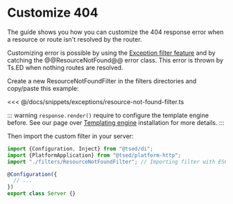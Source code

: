 # Customize 404

The guide shows you how you can customize the 404 response error when a resource or route isn't resolved by
the router.

Customizing error is possible by using the [Exception filter feature](/docs/exceptions.html#exception-filter) and by catching
the @@ResourceNotFound@@ error class. This error is thrown by Ts.ED when nothing routes are resolved.

Create a new ResourceNotFoundFilter in the filters directories and copy/paste this example:

<<< @/docs/snippets/exceptions/resource-not-found-filter.ts

::: warning
`response.render()` require to configure the template engine before. See our page over [Templating engine](/docs/templating.md#installation) installation for more details.
:::

Then import the custom filter in your server:

```typescript
import {Configuration, Inject} from "@tsed/di";
import {PlatformApplication} from "@tsed/platform-http";
import "./filters/ResourceNotFoundFilter"; // Importing filter with ES6 import is enough

@Configuration({
  // ...
})
export class Server {}
```
